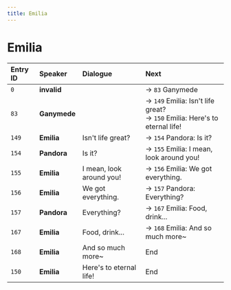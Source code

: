 ```yaml
---
title: Emilia
---
```


# Emilia


| Entry ID | Speaker | Dialogue | Next |
| :------- | :------ | :------- | :------------ |
| `0` | **invalid** |  | → `83` Ganymede |
| `83` | **Ganymede** |  | → `149` Emilia: Isn't life great?<br>→ `150` Emilia: Here's to eternal life\! |
| `149` | **Emilia** | Isn't life great? | → `154` Pandora: Is it? |
| `154` | **Pandora** | Is it? | → `155` Emilia: I mean, look around you\! |
| `155` | **Emilia** | I mean, look around you\! | → `156` Emilia: We got everything\. |
| `156` | **Emilia** | We got everything\. | → `157` Pandora: Everything? |
| `157` | **Pandora** | Everything? | → `167` Emilia: Food, drink\.\.\. |
| `167` | **Emilia** | Food, drink\.\.\. | → `168` Emilia: And so much more~ |
| `168` | **Emilia** | And so much more~ | End |
| `150` | **Emilia** | Here's to eternal life\! | End |
